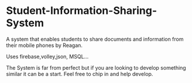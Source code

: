 # Student-Information-Sharing-System
A system that enables students to share documents and information from their mobile phones by Reagan.

Uses firebase,volley,json, MSQL...

The System is far from perfect but if you are looking to develop something similar it can be a start. Feel free to chip in
and help develop.


